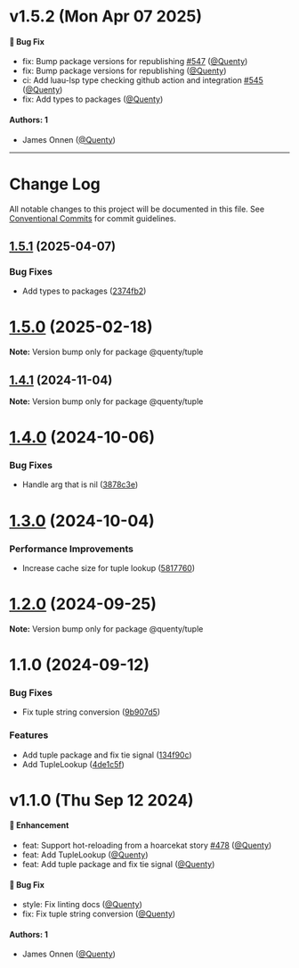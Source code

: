# v1.5.2 (Mon Apr 07 2025)

#### 🐛 Bug Fix

- fix: Bump package versions for republishing [#547](https://github.com/Quenty/NevermoreEngine/pull/547) ([@Quenty](https://github.com/Quenty))
- fix: Bump package versions for republishing ([@Quenty](https://github.com/Quenty))
- ci: Add luau-lsp type checking github action and integration [#545](https://github.com/Quenty/NevermoreEngine/pull/545) ([@Quenty](https://github.com/Quenty))
- fix: Add types to packages ([@Quenty](https://github.com/Quenty))

#### Authors: 1

- James Onnen ([@Quenty](https://github.com/Quenty))

---

# Change Log

All notable changes to this project will be documented in this file.
See [Conventional Commits](https://conventionalcommits.org) for commit guidelines.

## [1.5.1](https://github.com/Quenty/NevermoreEngine/compare/@quenty/tuple@1.5.0...@quenty/tuple@1.5.1) (2025-04-07)


### Bug Fixes

* Add types to packages ([2374fb2](https://github.com/Quenty/NevermoreEngine/commit/2374fb2b043cfbe0e9b507b3316eec46a4e353a0))





# [1.5.0](https://github.com/Quenty/NevermoreEngine/compare/@quenty/tuple@1.4.1...@quenty/tuple@1.5.0) (2025-02-18)

**Note:** Version bump only for package @quenty/tuple





## [1.4.1](https://github.com/Quenty/NevermoreEngine/compare/@quenty/tuple@1.4.0...@quenty/tuple@1.4.1) (2024-11-04)

**Note:** Version bump only for package @quenty/tuple





# [1.4.0](https://github.com/Quenty/NevermoreEngine/compare/@quenty/tuple@1.3.0...@quenty/tuple@1.4.0) (2024-10-06)


### Bug Fixes

* Handle arg that is nil ([3878c3e](https://github.com/Quenty/NevermoreEngine/commit/3878c3e8cb90df650d569abfbc5b5d96b09bdb62))





# [1.3.0](https://github.com/Quenty/NevermoreEngine/compare/@quenty/tuple@1.2.0...@quenty/tuple@1.3.0) (2024-10-04)


### Performance Improvements

* Increase cache size for tuple lookup ([5817760](https://github.com/Quenty/NevermoreEngine/commit/5817760b869500376f5654dfd312c2fdca2cef36))





# [1.2.0](https://github.com/Quenty/NevermoreEngine/compare/@quenty/tuple@1.1.0...@quenty/tuple@1.2.0) (2024-09-25)

**Note:** Version bump only for package @quenty/tuple





# 1.1.0 (2024-09-12)


### Bug Fixes

* Fix tuple string conversion ([9b907d5](https://github.com/Quenty/NevermoreEngine/commit/9b907d5d068e2b73fb9de6a8aef89504b30ccb22))


### Features

* Add tuple package and fix tie signal ([134f90c](https://github.com/Quenty/NevermoreEngine/commit/134f90c03b265b9d2232198475ca27f4d5e87071))
* Add TupleLookup ([4de1c5f](https://github.com/Quenty/NevermoreEngine/commit/4de1c5fcd226fdcb5f23f26cd0b3ec31005a5330))





# v1.1.0 (Thu Sep 12 2024)

#### 🚀 Enhancement

- feat: Support hot-reloading from a hoarcekat story [#478](https://github.com/Quenty/NevermoreEngine/pull/478) ([@Quenty](https://github.com/Quenty))
- feat: Add TupleLookup ([@Quenty](https://github.com/Quenty))
- feat: Add tuple package and fix tie signal ([@Quenty](https://github.com/Quenty))

#### 🐛 Bug Fix

- style: Fix linting docs ([@Quenty](https://github.com/Quenty))
- fix: Fix tuple string conversion ([@Quenty](https://github.com/Quenty))

#### Authors: 1

- James Onnen ([@Quenty](https://github.com/Quenty))

